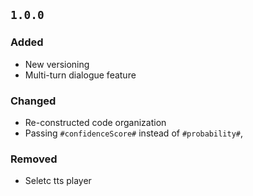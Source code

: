 ## `1.0.0`

### Added

- New versioning
- Multi-turn dialogue feature

### Changed

- Re-constructed code organization
- Passing `#confidenceScore#` instead of `#probability#`, 

### Removed

- Seletc tts player
